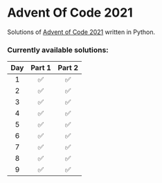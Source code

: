 # Advent Of Code 2021
Solutions of [Advent of Code 2021](https://adventofcode.com/2021) written in Python.

### Currently available solutions:

Day   | Part 1             | Part 2
:---: | :----------------: | :----------------:
1     | :white_check_mark: | :white_check_mark:
2     | :white_check_mark: | :white_check_mark:
3     | :white_check_mark: | :white_check_mark:
4     | :white_check_mark: | :white_check_mark:
5     | :white_check_mark: | :white_check_mark:
6     | :white_check_mark: | :white_check_mark:
7     | :white_check_mark: | :white_check_mark:
8     | :white_check_mark: | :white_check_mark:
9     | :white_check_mark: | :white_check_mark:
